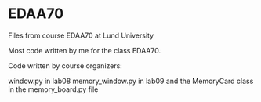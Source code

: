 # EDAA70
Files from course EDAA70 at Lund University

Most code written by me for the class EDAA70.

Code written by course organizers:

window.py in lab08
memory_window.py in lab09 and the MemoryCard class in the memory_board.py file


